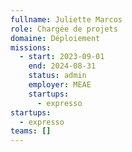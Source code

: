 ```yaml
---
fullname: Juliette Marcos
role: Chargée de projets
domaine: Déploiement
missions:
  - start: 2023-09-01
    end: 2024-08-31
    status: admin
    employer: MEAE
    startups:
      - expresso
startups:
  - expresso
teams: []
---
```

